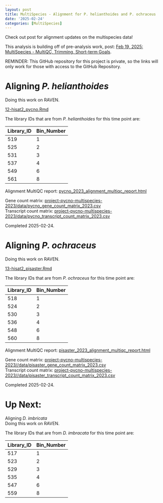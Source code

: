 ```yaml
---
layout: post
title: MultiSpecies - Alignment for P. helianthoides and P. ochraceus
date: '2025-02-24'
categories: [MultiSpecies]
---
```

Check out post for alignment updates on the multispecies data!

This analysis is building off of pre-analysis work, post: [Feb 19, 2025: MultiSpecies - MultiQC, Trimming, Short-term Goals](https://grace-ac.github.io/MUSP-updates/).

REMINDER: This GitHub repository for this project is private, so the links will only work for those with access to the GitHub Repository.

# Aligning _P. helianthoides_
Doing this work on RAVEN.

[12-hisat2_pycno.Rmd](https://github.com/grace-ac/project-pycno-multispecies-2023/blob/main/code/12-hisat2_pycno.Rmd)

The library IDs that are from _P. helianthoides_ for this time point are:      

| Library_ID | Bin_Number |
|------------|------------|
| 519        | 1          |
| 525        | 2          |
| 531        | 3          |
| 537        | 4          |
| 549        | 6          |
| 561        | 8          |

Alignment MultiQC report: [pycno_2023_alignment_multiqc_report.html](http://owl.fish.washington.edu/gcrandall/multispeciesSSWD/QCreports/pycno_2023_alignment_multiqc_report.html)

Gene count matrix: [project-pycno-multispecies-2023/data/pycno_gene_count_matrix_2023.csv](https://github.com/grace-ac/project-pycno-multispecies-2023/blob/main/data/pycno_gene_count_matrix_2023.csv)       
Transcript count matrix: [project-pycno-multispecies-2023/data/pycno_transcript_count_matrix_2023.csv](https://github.com/grace-ac/project-pycno-multispecies-2023/blob/main/data/pycno_transcript_count_matrix_2023.csv)       

Completed 2025-02-24.

# Aligning _P. ochraceus_
Doing this work on RAVEN.

[13-hisat2_pisaster.Rmd](https://github.com/grace-ac/project-pycno-multispecies-2023/blob/main/code/13-hisat2_pisaster.Rmd)

The library IDs that are from _P. ochraceus_ for this time point are:     

| Library_ID | Bin_Number |
|------------|------------|
| 518        | 1          |
| 524        | 2          |
| 530        | 3          |
| 536        | 4          |
| 548        | 6          |
| 560        | 8          |

Alignment MultiQC report: [pisaster_2023_alignment_multiqc_report.html](http://owl.fish.washington.edu/gcrandall/multispeciesSSWD/QCreports/pisaster_2023_alignment_multiqc_report.html)

Gene count matrix: [project-pycno-multispecies-2023//data/pisaster_gene_count_matrix_2023.csv](https://github.com/grace-ac/project-pycno-multispecies-2023/blob/main/data/pisaster_gene_count_matrix_2023.csv)     
Transcript count matrix: [project-pycno-multispecies-2023//data/pisaster_transcript_count_matrix_2023.csv](https://github.com/grace-ac/project-pycno-multispecies-2023/blob/main/data/pisaster_transcript_count_matrix_2023.csv)

Completed 2025-02-24.

# Up Next:
Aligning _D. imbricata_     
Doing this work on RAVEN.


The library IDs that are from _D. imbracata_ for this time point are:    

| Library_ID | Bin_Number |
|------------|------------|
| 517        | 1          |
| 523        | 2          |
| 529        | 3          |
| 535        | 4          |
| 547        | 6          |
| 559        | 8          |
